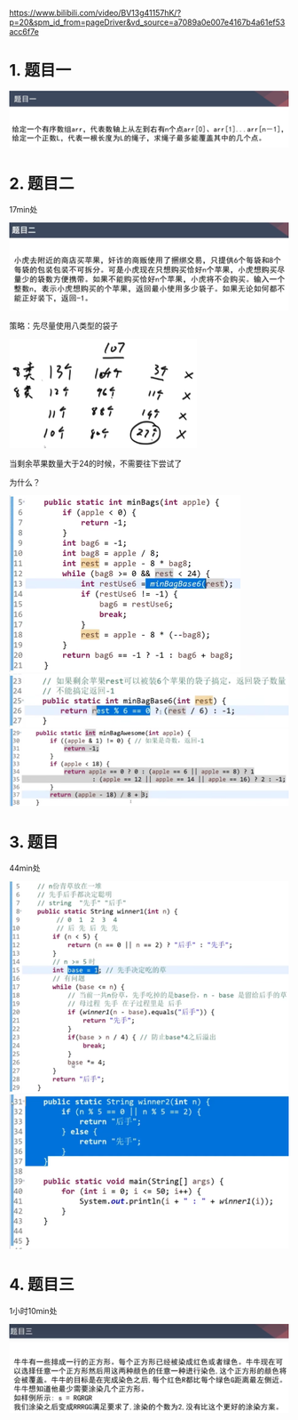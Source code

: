 https://www.bilibili.com/video/BV13g41157hK/?p=20&spm_id_from=pageDriver&vd_source=a7089a0e007e4167b4a61ef53acc6f7e

# 1. 题目一

<img src="算法相关图片/image-20240704172506681.png" alt="image-20240704172506681" style="zoom:50%;" />

 

# 2.  题目二

17min处

<img src="算法相关图片/image-20240704183701619.png" alt="image-20240704183701619" style="zoom:50%;" />

策略：先尽量使用八类型的袋子

 <img src="算法相关图片/image-20240704213236915.png" alt="image-20240704213236915" style="zoom:33%;" />

当剩余苹果数量大于24的时候，不需要往下尝试了

为什么？

<img src="算法相关图片/image-20240704214204417.png" alt="image-20240704214204417" style="zoom:50%;" />

<img src="算法相关图片/image-20240704214226644.png" alt="image-20240704214226644" style="zoom:50%;" />



<img src="算法相关图片/image-20240704215043348.png" alt="image-20240704215043348" style="zoom:50%;" />

# 3. 题目

44min处

<img src="算法相关图片/image-20240704215621159.png" alt="image-20240704215621159" style="zoom:50%;" />



<img src="算法相关图片/image-20240704221532672.png" alt="image-20240704221532672" style="zoom:50%;" />

# 4. 题目三

1小时10min处

<img src="算法相关图片/image-20240704221735894.png" alt="image-20240704221735894" style="zoom:50%;" />





















































































